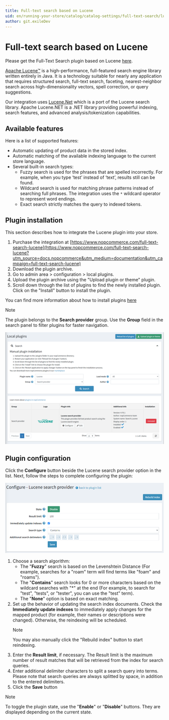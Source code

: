 ```yaml
---
title: Full-text search based on Lucene
uid: en/running-your-store/catalog/catalog-settings/full-text-search/lucene-configure
author: git.exileDev
---
```


# Full-text search based on Lucene

Please get the Full-Text Search plugin based on Lucene [here](https://www.nopcommerce.com/full-text-search-lucene?utm_source=docs.nopcommerce&utm_medium=documentation&utm_campaign=full-text-search-lucene).

[Apache Lucene™](https://lucene.apache.org/) is a high-performance, full-featured search engine library written entirely in Java. It is a technology suitable for nearly any application that requires structured search, full-text search, faceting, nearest-neighbor search across high-dimensionality vectors, spell correction, or query suggestions.

Our integration uses [Lucene.Net](https://lucenenet.apache.org/) which is a port of the Lucene search library. Apache Lucene.NET is a .NET library providing powerful indexing, search features, and advanced analysis/tokenization capabilities.

## Available features

Here is a list of supported features:

* Automatic updating of product data in the stored index.
* Automatic matching of the available indexing language to the current store language.
* Several built-in search types:
  * Fuzzy search is used for the phrases that are spelled incorrectly. For example, when you type ‘test’ instead of ‘text’, results still can be found.
  * Wildcard search is used for matching phrase patterns instead of searching full phrases. The integration uses the `*` wildcard operator to represent word endings.
  * Exact search strictly matches the query to indexed tokens.

## Plugin installation

This section describes how to integrate the Lucene plugin into your store.

1. Purchase the integration at [https://www.nopcommerce.com/full-text-search-lucene](https://www.nopcommerce.com/full-text-search-lucene?utm_source=docs.nopcommerce&utm_medium=documentation&utm_campaign=full-text-search-lucene)
1. Download the plugin archive.
1. Go to admin area > configuration > local plugins.
1. Upload the plugin archive using the "Upload plugin or theme" plugin.
1. Scroll down through the list of plugins to find the newly installed plugin. Click on the "Install" button to install the plugin.

You can find more information about how to install plugins [here](https://docs.nopcommerce.com/getting-started/advanced-configuration/plugins-in-nopcommerce.html)

> [!NOTE]
> The plugin belongs to the **Search provider** group. Use the **Group** field in the search panel to filter plugins for faster navigation.

![Local plugins](_static/local-plugins-lucene.png)

## Plugin configuration

Click the **Configure** button beside the Lucene search provider option in the list. Next, follow the steps to complete configuring the plugin:

![Lucene configuration page](_static/lucene-config-page.png)

1. Choose a search algorithm:
    * The "**Fuzzy**" search is based on the Levenshtein Distance (For example, searches for a "roam" term will find terms like "foam" and "roams").
    * The "**Contains**" search looks for 0 or more characters based on the wildcard searches with "*" at the end (For example, to search for "test", "tests", or "tester", you can use the "test" term).
    * The "**None**" option is based on exact matching.
1. Set up the behavior of updating the search index documents. Check the **Immediately update indexes** to immediately apply changes for the mapped product (for example, their names or descriptions were changed). Otherwise, the reindexing will be scheduled.
    > [!NOTE]
    > You may also manually click the "Rebuild index" button to start reindexing.
1. Enter the **Result limit**, if necessary. The Result limit is the maximum number of result matches that will be retrieved from the index for search queries.
1. Enter additional delimiter characters to split a search query into terms. Please note that search queries are always splitted by space, in addition to the entered delimiters.
1. Click the **Save** button

> [!NOTE]
> To toggle the plugin state, use the "**Enable**" or "**Disable**" buttons. They are displayed depending on the current state.
